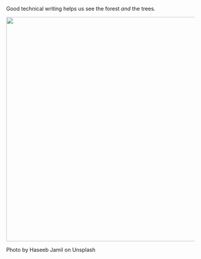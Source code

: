Good technical writing helps us see the forest *and* the trees. 

<img src="https://images.unsplash.com/photo-1509101758186-479a713d3687?ixlib=rb-4.0.3&ixid=MnwxMjA3fDB8MHxwaG90by1wYWdlfHx8fGVufDB8fHx8&auto=format&fit=crop&w=1176&q=80" width="800" height="600">



Photo by Haseeb Jamil on Unsplash
